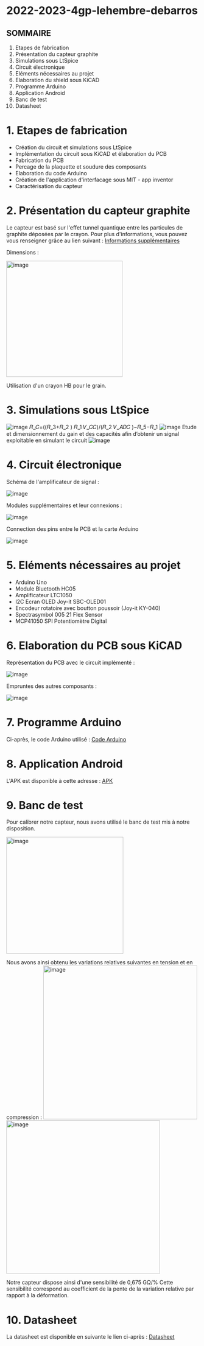 # 2022-2023-4gp-lehembre-debarros

## SOMMAIRE 

1. Etapes de fabrication
2. Présentation du capteur graphite 
3. Simulations sous LtSpice
4. Circuit électronique
5. Eléments nécessaires au projet
6. Elaboration du shield sous KiCAD
7. Programme Arduino
8. Application Android
9. Banc de test
10. Datasheet 

# 1. Etapes de fabrication

- Création du circuit et simulations sous LtSpice
- Implémentation du circuit sous KiCAD et élaboration du PCB 
- Fabrication du PCB
- Percage de la plaquette et soudure des composants 
- Elaboration du code Arduino
- Création de l'application d'interfacage sous MIT - app inventor
- Caractérisation du capteur

# 2. Présentation du capteur graphite 

Le capteur est basé sur l'effet tunnel quantique entre les particules de graphite déposées par le crayon. 
Pour plus d'informations, vous pouvez vous renseigner grâce au lien suivant : [Informations supplémentaires](https://github.com/MOSH-Insa-Toulouse/2022-2023-4gp-lehembre-debarros/blob/d776b440ef20fb4f5e64abb67d3f56df1f3a449e/++Publi%20Pencil%20Drawn%20Strain%20Gauges-srep03812.pdf)

Dimensions : 

<img width="305" alt="image" src="https://user-images.githubusercontent.com/123983006/233673780-bb326a95-9697-457d-ab55-849565c78948.png">

Utilisation d'un crayon HB pour le grain.

# 3. Simulations sous LtSpice

![image](https://github.com/MOSH-Insa-Toulouse/2022-2023-4gp-lehembre-debarros/assets/123983006/37055e73-0361-40ae-8ce9-98f88d7cde84)
𝑅_𝐶=((𝑅_3+𝑅_2 ) 𝑅_1 𝑉_𝐶𝐶)/(𝑅_2 𝑉_𝐴𝐷𝐶 )−𝑅_5−𝑅_1
![image](https://github.com/MOSH-Insa-Toulouse/2022-2023-4gp-lehembre-debarros/assets/123983006/31707cbc-8b73-4554-908e-42dfc49643f5)
Etude et dimensionnement du gain et des capacités afin d’obtenir un signal exploitable en simulant le circuit
![image](https://github.com/MOSH-Insa-Toulouse/2022-2023-4gp-lehembre-debarros/assets/123983006/4f0734fc-daa0-4890-bea3-3f4c6d1f8f07)

# 4. Circuit électronique 

Schéma de l'amplificateur de signal :
 
![image](https://user-images.githubusercontent.com/123983006/233670098-0d6b56d7-fcdb-4a46-a134-9d60f6946954.png)

Modules supplémentaires et leur connexions : 

![image](https://user-images.githubusercontent.com/123983006/233670651-80eaf7b7-4b44-4b1c-9065-9e1a6c9549bc.png)

Connection des pins entre le PCB et la carte Arduino

![image](https://user-images.githubusercontent.com/123983006/233671289-94eeec8e-3fbc-4118-b84e-bf61e8f388fc.png)


# 5. Eléments nécessaires au projet 

-	Arduino Uno
-	Module Bluetooth HC05
-	Amplificateur LTC1050 
-	I2C Ecran OLED Joy-it SBC-OLED01
-	Encodeur rotatoire avec boutton poussoir (Joy-it KY-040) 
-	Spectrasymbol 005 21 Flex Sensor
-	MCP41050 SPI Potentiomètre Digital 

# 6. Elaboration du PCB sous KiCAD

Représentation du PCB avec le circuit implémenté : 

![image](https://user-images.githubusercontent.com/123983006/233671496-8657108f-28f1-4707-b5d3-a29620d68c3c.png)

Empruntes des autres composants : 

![image](https://user-images.githubusercontent.com/123983006/233671934-35ba265f-30e9-4f8b-8c31-10f8902c15b0.png)

# 7. Programme Arduino

Ci-après, le code Arduino utilisé : [Code Arduino](https://github.com/MOSH-Insa-Toulouse/2022-2023-4gp-lehembre-debarros/blob/07b504035136efd2108f1f7b01446d1b1bee7c57/Code_arduino_Lauriane_Alan.ino)

# 8. Application Android

L'APK est disponible à cette adresse : [APK](https://github.com/MOSH-Insa-Toulouse/2022-2023-4gp-lehembre-debarros/blob/c0ea48ad6c8dff68e6e4c520c7baa0256ce2a0f2/Capteur_Graphite_Final.apk)

# 9. Banc de test

Pour calibrer notre capteur, nous avons utilisé le banc de test mis à notre disposition. 

<img width="307" alt="image" src="https://user-images.githubusercontent.com/123983006/233672885-3f3f39ab-638e-4f1a-a48f-ac6c1df0d200.png">

Nous avons ainsi obtenu les variations relatives suivantes en tension et en compression : 
<img width="404" alt="image" src="https://github.com/MOSH-Insa-Toulouse/2022-2023-4gp-lehembre-debarros/assets/123983006/24f43f09-9aa6-4fed-8fac-2e13231a1648"> <img width="403" alt="image" src="https://github.com/MOSH-Insa-Toulouse/2022-2023-4gp-lehembre-debarros/assets/123983006/742519d9-3b41-48de-ba39-d683817fa632">

Notre capteur dispose ainsi d'une sensibilité de 0,675 GΩ/%
Cette sensibilité correspond au coefficient de la pente de la variation relative par rapport à la déformation. 

# 10. Datasheet

La datasheet est disponible en suivante le lien ci-après : [Datasheet](https://github.com/MOSH-Insa-Toulouse/2022-2023-4gp-lehembre-debarros/blob/970a85952978378579259352fa356e7eba29f6f5/Datasheet%20-%20Capteur.pdf)




